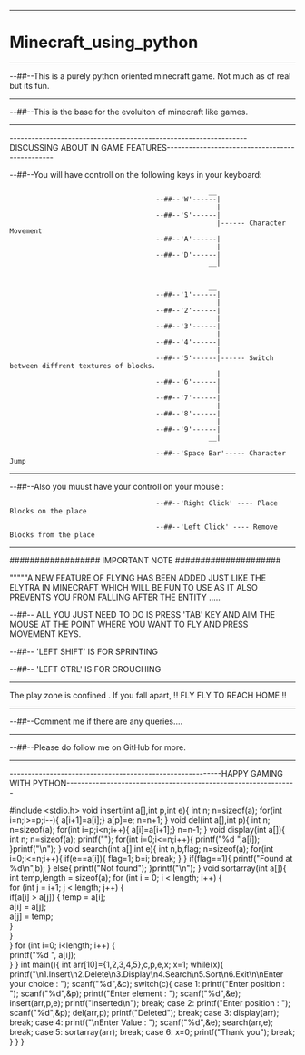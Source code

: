 ------------------------------------------------------------------------------------------------------------------------------------------------

# Minecraft_using_python

-------------------------------------------------------------------------------------------------------------------------------------------------

--##--This is a purely python oriented minecraft game. Not much as of real but its fun.

-------------------------------------------------------------------------------------------------------------------------------------------------

--##--This is the base for the evoluiton of minecraft like games.

-------------------------------------------------------------------------------------------------------------------------------------------------

-----------------------------------------------------------------DISCUSSING ABOUT IN GAME FEATURES-----------------------------------------------

--##--You will have controll on the following keys in your keyboard:

                                                     __
                                        --##--'W'------|
                                                       |
                                        --##--'S'------|
                                                       |------ Character Movement
                                        --##--'A'------|
                                                       |
                                        --##--'D'------|
                                                     __|
                                                     
                                                     
                                                     __
                                        --##--'1'------|
                                                       |
                                        --##--'2'------|
                                                       |
                                        --##--'3'------|
                                                       |
                                        --##--'4'------|
                                                       |
                                        --##--'5'------|------ Switch between diffrent textures of blocks.
                                                       |
                                        --##--'6'------|
                                                       |
                                        --##--'7'------|
                                                       |
                                        --##--'8'------|
                                                       |
                                        --##--'9'------|
                                                     __|
                                                     
                                        --##--'Space Bar'----- Character Jump

-------------------------------------------------------------------------------------------------------------------------------------------------

--##--Also you muust have your controll on your mouse :

                                        --##--'Right Click' ---- Place Blocks on the place 
                                        
                                        --##--'Left Click' ---- Remove Blocks from the place 
-------------------------------------------------------------------------------------------------------------------------------------------------

################## IMPORTANT NOTE #####################

"""""A NEW FEATURE OF FLYING HAS BEEN ADDED JUST LIKE THE ELYTRA IN MINECRAFT WHICH WILL BE FUN TO USE AS IT ALSO PREVENTS YOU FROM FALLING AFTER THE ENTITY .....

--##-- ALL YOU JUST NEED TO DO IS PRESS 'TAB' KEY AND AIM THE MOUSE AT THE POINT WHERE YOU WANT TO FLY AND PRESS MOVEMENT KEYS.

--##-- 'LEFT SHIFT' IS FOR SPRINTING

--##-- 'LEFT CTRL' IS FOR CROUCHING
                                        
-------------------------------------------------------------------------------------------------------------------------------------------------

The play zone is confined . If you fall apart, !!  FLY FLY TO REACH HOME  !!

-------------------------------------------------------------------------------------------------------------------------------------------------

--##--Comment me if there are any queries....

-------------------------------------------------------------------------------------------------------------------------------------------------

--##--Please do follow me on GitHub for more.

-------------------------------------------------------------------------------------------------------------------------------------------------

----------------------------------------------------------HAPPY GAMING WITH  PYTHON---------------------------------------------------------------






#include <stdio.h>
void insert(int a[],int p,int e){
    int n;
    n=sizeof(a);
    for(int i=n;i>=p;i--){
        a[i+1]=a[i];}
        a[p]=e;
        n=n+1;
}
void del(int a[],int p){
    int n;
    n=sizeof(a);
    for(int i=p;i<n;i++){
        a[i]=a[i+1];}
        n=n-1;
}
void display(int a[]){
    int n;
    n=sizeof(a);
    printf("");
    for(int i=0;i<=n;i++){
        printf("%d ",a[i]);
    }printf("\n");
}
void search(int a[],int e){
    int n,b,flag;
    n=sizeof(a);
    for(int i=0;i<=n;i++){
        if(e==a[i]){
            flag=1;
            b=i;
            break;
        }
    }
    if(flag==1){
        printf("Found at %d\n",b);
    }
    else{
        printf("Not found");
    }printf("\n");
}
void sortarray(int a[]){
    int temp,length = sizeof(a);
    for (int i = 0; i < length; i++) {     
        for (int j = i+1; j < length; j++) {     
           if(a[i] > a[j]) {
               temp = a[i];    
               a[i] = a[j];    
               a[j] = temp;    
           }     
        }     
    }
    for (int i=0; i<length; i++) {     
        printf("%d ", a[i]);    
    }
}
int main(){
    int arr[10]={1,2,3,4,5},c,p,e,x;
    x=1;
    while(x){
        printf("\n1.Insert\n2.Delete\n3.Display\n4.Search\n5.Sort\n6.Exit\n\nEnter your choice : ");
        scanf("%d",&c);
        switch(c){
            case 1:
                printf("Enter position : ");
                scanf("%d",&p);
                printf("Enter element : ");
                scanf("%d",&e);
                insert(arr,p,e);
                printf("Inserted\n");
                break;
            case 2:
                printf("Enter position : ");
                scanf("%d",&p);
                del(arr,p);
                printf("Deleted");
                break;
            case 3:
                display(arr);
                break;
            case 4:
                printf("\nEnter Value : ");
                scanf("%d",&e);
                search(arr,e);
                break;
            case 5:
                sortarray(arr);
                break;
            case 6:
                x=0;
                printf("Thank you");
                break;
        }
    }
}
